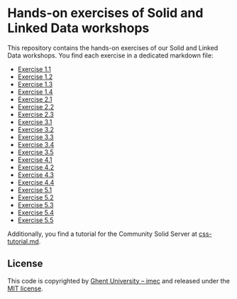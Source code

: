 # Hands-on exercises of Solid and Linked Data workshops

This repository contains the hands-on exercises of our Solid and Linked Data workshops.
You find each exercise in a dedicated markdown file:

- [Exercise 1.1](exercise-1-1.md)
- [Exercise 1.2](exercise-1-2.md)
- [Exercise 1.3](exercise-1-3.md)
- [Exercise 1.4](exercise-1-4.md)
- [Exercise 2.1](exercise-2-1.md)
- [Exercise 2.2](exercise-2-2.md)
- [Exercise 2.3](exercise-2-3.md)
- [Exercise 3.1](exercise-3-1.md)
- [Exercise 3.2](exercise-3-2.md)
- [Exercise 3.3](exercise-3-3.md)
- [Exercise 3.4](exercise-3-4.md)
- [Exercise 3.5](exercise-3-5.md)
- [Exercise 4.1](exercise-4-1.md)
- [Exercise 4.2](exercise-4-2.md)
- [Exercise 4.3](exercise-4-3.md)
- [Exercise 4.4](exercise-4-4.md)
- [Exercise 5.1](exercise-5-1.md)
- [Exercise 5.2](exercise-5-2.md)
- [Exercise 5.3](exercise-5-3.md)
- [Exercise 5.4](exercise-5-4.md)
- [Exercise 5.5](exercise-5-5.md)

Additionally, you find a tutorial for the Community Solid Server at [css-tutorial.md](css-tutorial.md).

## License
This code is copyrighted by [Ghent University – imec](http://idlab.ugent.be/) and 
released under the [MIT license](http://opensource.org/licenses/MIT).
